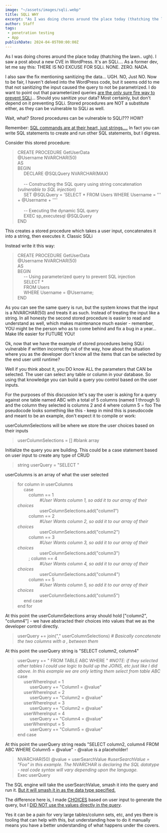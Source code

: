 ```yaml
---
image: "~/assets/images/sqli.webp"
title: SQLi WHY
excerpt: "As I was doing chores around the place today (thatching the lawn.. ugh). I saw a post about a new CVE in WordPress. It’s an SQLi… As a former dev, let me say this: THERE IS NO EXCUSE FOR SQLi. NONE. ZERO. NADA."
author: Staff
tags:
 - penetration testing
 - App
publishDate: 2024-04-05T00:00:00Z
---
```



As I was doing chores around the place today (thatching the lawn.. ugh). I saw a post about a new CVE in WordPress. It's an SQLi.... As a former dev, let me say this: THERE IS NO EXCUSE FOR SQLi. NONE. ZERO. NADA.  

I also saw the fix mentioning sanitizing the data... UGH. NO, Just NO. Now to be fair, I haven't delved into the WordPress code, but it seems odd to me that not sanitizing the input caused the query to not be parametrized. 
I do want to point out that parameterized queries <ins>are the only sure fire way to prevent SQLi</ins>... Should you sanitize your data? Most certainly, but don't depend on it preventing SQLi. Stored procedures are NOT a substitute either, as they can be vulnerable to SQLi as well. 

Wait, what? Stored procedures can be vulnerable to SQLi??? HOW? 

Remember:  <ins>SQL commands are at their heart, just strings....</ins> In fact you can write SQL statements to create and run other SQL statements, but I digress. 

Consider this stored procedure: 


> CREATE PROCEDURE GetUserData <br>
>     @Username NVARCHAR(50) <br>
>     AS <br>
>     BEGIN <br>
>  &nbsp;&nbsp;&nbsp;&nbsp;	     DECLARE @SQLQuery NVARCHAR(MAX) <br>
> <br>
>  &nbsp;&nbsp;&nbsp;&nbsp;	    -- Constructing the SQL query using string concatenation (_vulnerable to SQL injection_) <br>
>  &nbsp;&nbsp;&nbsp;&nbsp;	   SET @SQLQuery = 'SELECT * FROM Users WHERE Username = ''' + @Username + '''' <br>
> <br>
>  &nbsp;&nbsp;&nbsp;&nbsp;	 -- Executing the dynamic SQL query <br>
>  &nbsp;&nbsp;&nbsp;&nbsp;	  EXEC sp_executesql @SQLQuery <br>
> END <br>


This creates a stored procedure which takes a user input, concatenates it into a string, then executes it. Classic SQLi

Instead write it this way:

> CREATE PROCEDURE GetUserData <br>
>    @Username NVARCHAR(50) <br>
> AS <br>
> BEGIN <br>
>  &nbsp;&nbsp;&nbsp;&nbsp;	   -- Using parameterized query to prevent SQL injection <br>
>  &nbsp;&nbsp;&nbsp;&nbsp;	SELECT * <br>
>  &nbsp;&nbsp;&nbsp;&nbsp;	FROM Users <br>
>  &nbsp;&nbsp;&nbsp;&nbsp;	WHERE Username = @Username; <br>
> END <br>

As you can see the same query is run, but the system knows that the input is a NVARCHAR(50) and treats it as such. Instead of treating the input like a string.  In all honesty the second stored procedure is easier to read and understand as well, which makes maintenance much easier - remember, YOU might be the person who as to come behind and fix a bug in a year... Make life easier for FUTURE YOU!

Ok, now that we have the example of stored procedures being SQLi vulnerable if written incorrectly out of the way, how about the situation where you as the developer don't know all the items that can be selected by the end user until runtime? 

Well if you think about it, you DO know ALL the parameters that CAN be selected. The user can select any table or column in your database. So using that knowledge you can build a query you control based on the user inputs. 

For the purposes of this discussion let's say the user is asking for a query against one table named ABC with a total of 5 columns (named 1 through 5) and the column they selected is columns 2 and 4 where column 5 = foo
The pseudocode looks something like this - keep in mind this is pseudocode and meant to be an example, don't expect it to compile or work:

userColumnSelections will be where we store the user choices based on their inputs

> userColumnSelections = [] #blank array

Initialize the query you are building. This could be a case statement based on user input to create any type of CRUD
 
> string userQuery = "SELECT "

userColumns is an array of what the user selected

> for column in userColumns  <br>
> &nbsp;&nbsp;&nbsp;&nbsp; case <br>
> &nbsp;&nbsp;&nbsp;&nbsp;&nbsp;&nbsp;&nbsp;&nbsp; column == 1 <br>
> &nbsp;&nbsp;&nbsp;&nbsp;&nbsp;&nbsp;&nbsp;&nbsp; &nbsp;&nbsp;&nbsp;&nbsp;&nbsp;&nbsp;&nbsp;&nbsp; _#User Wants column 1, so add it to our array of their choices_ <br>
> &nbsp;&nbsp;&nbsp;&nbsp; &nbsp;&nbsp;&nbsp;&nbsp;&nbsp;&nbsp;&nbsp;&nbsp; &nbsp; &nbsp;			userColumnSelections.add("column1") <br>
> &nbsp;&nbsp;&nbsp;&nbsp;&nbsp;&nbsp;&nbsp;&nbsp; 		column == 2  <br>
> &nbsp;&nbsp;&nbsp;&nbsp;&nbsp;&nbsp;&nbsp;&nbsp; &nbsp;&nbsp;&nbsp;&nbsp;&nbsp;&nbsp;&nbsp;&nbsp; _#User Wants column 2,  so add it to our array of their choices_ <br>
> &nbsp;&nbsp;&nbsp;&nbsp; &nbsp;&nbsp;&nbsp;&nbsp;&nbsp;&nbsp;&nbsp;&nbsp; &nbsp; &nbsp;	userColumnSelections.add("column2") <br>
> &nbsp;&nbsp;&nbsp;&nbsp;&nbsp;&nbsp;&nbsp;&nbsp; 	column == 3  <br>
> &nbsp;&nbsp;&nbsp;&nbsp;&nbsp;&nbsp;&nbsp;&nbsp; &nbsp;&nbsp;&nbsp;&nbsp;&nbsp;&nbsp;&nbsp;&nbsp; _#User Wants column 3,  so add it to our array of their choices_ <br>
> &nbsp;&nbsp;&nbsp;&nbsp; &nbsp;&nbsp;&nbsp;&nbsp;&nbsp;&nbsp;&nbsp;&nbsp; &nbsp; &nbsp;	userColumnSelections.add("column3") <br>
> &nbsp;&nbsp;&nbsp;&nbsp;&nbsp;&nbsp;&nbsp;&nbsp; ;		column == 4 <br>
> &nbsp;&nbsp;&nbsp;&nbsp;&nbsp;&nbsp;&nbsp;&nbsp; &nbsp;&nbsp;&nbsp;&nbsp;&nbsp;&nbsp;&nbsp;&nbsp; _#User Wants column 4,  so add it to our array of their choices_ <br>
> &nbsp;&nbsp;&nbsp;&nbsp; &nbsp;&nbsp;&nbsp;&nbsp;&nbsp;&nbsp;&nbsp;&nbsp; &nbsp; &nbsp;	userColumnSelections.add("column4") <br>
> &nbsp;&nbsp;&nbsp;&nbsp;&nbsp;&nbsp;&nbsp;&nbsp; 		column == 5 	<br>
> &nbsp;&nbsp;&nbsp;&nbsp;&nbsp;&nbsp;&nbsp;&nbsp; &nbsp;&nbsp;&nbsp;&nbsp;&nbsp;&nbsp;&nbsp;&nbsp; _#User Wants column 5,  so add it to our array of their choices_ <br>
> &nbsp;&nbsp;&nbsp;&nbsp; &nbsp;&nbsp;&nbsp;&nbsp;&nbsp;&nbsp;&nbsp;&nbsp; &nbsp; &nbsp;	userColumnSelections.add("column5") <br>
> &nbsp;&nbsp;&nbsp;&nbsp;	end case <br>
> end for <br>

At this point the userColumnSelections array should hold ["column2", "column4"] - we have abstracted their choices into values that we as the developer control directly.

> userQuery += join("," userColumnSelections) 	_# Basically concatenate the two columns with a , between them_ <br>

At this point the userQuery string  is "SELECT column2, column4"


> userQuery += " FROM TABLE ABC WHERE "   _#NOTE: if they selected other tables I could use logic to build up  the JOINS, etc just like I did above. In this example we are only letting them select from table ABC_ <br>
> case <br>
> &nbsp;&nbsp;&nbsp;&nbsp;	userWhereInput = 1 <br>
> &nbsp;&nbsp;&nbsp;&nbsp;	 &nbsp;&nbsp;&nbsp;&nbsp;	userQuery += "Column1 = @value" <br>
> &nbsp;&nbsp;&nbsp;&nbsp;	 	userWhereInput = 2 <br>
> &nbsp;&nbsp;&nbsp;&nbsp;	 &nbsp;&nbsp;&nbsp;&nbsp;	userQuery += "Column2 = @value" <br>
> &nbsp;&nbsp;&nbsp;&nbsp;	userWhereInput = 3 <br>
> &nbsp;&nbsp;&nbsp;&nbsp;	 &nbsp;&nbsp;&nbsp;&nbsp;	userQuery += "Column2 = @value" <br>
> &nbsp;&nbsp;&nbsp;&nbsp;	userWhereInput = 4 <br>
> &nbsp;&nbsp;&nbsp;&nbsp;	 &nbsp;&nbsp;&nbsp;&nbsp;	userQuery += "Column4 = @value" <br>
> &nbsp;&nbsp;&nbsp;&nbsp;	userWhereInput = 5 <br>
> &nbsp;&nbsp;&nbsp;&nbsp;	 &nbsp;&nbsp;&nbsp;&nbsp;	userQuery += "Column5 = @value" <br>
> end case <br>

 At this point the userQuery string  reads "SELECT column2, column4 FROM ABC WHERE Column5 = @value" - @value is a placeholder! 

> NVARCHAR(50) @value = userSearchValue _#userSearchValue = "Foo" in this example. The NVARCHAR is declaring the SQL datatype - real code syntax will vary depending upon the language._ <br>
> Exec userQuery <br>


The SQL engine will take the userSearchValue, smash it into the query and run it. <ins>But it will smash it in as the data type specified. </ins>

The difference here is, I made <ins>CHOICES</ins> based on user input to generate the query, but I <ins>DID NOT use the values directly in the query</ins>. 

Yes it can be a pain for very large tables/column sets, etc, and yes there is tooling that can help with this, but understanding how to do it manually means you have a better understanding of what happens under the covers.
